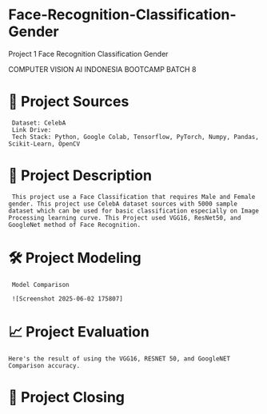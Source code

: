 # Face-Recognition-Classification-Gender
Project 1 Face Recognition Classification Gender

COMPUTER VISION AI INDONESIA BOOTCAMP BATCH 8

# 📂 Project Sources
     Dataset: CelebA
     Link Drive: 
     Tech Stack: Python, Google Colab, Tensorflow, PyTorch, Numpy, Pandas, Scikit-Learn, OpenCV

# 🧪 Project Description 
     This project use a Face Classification that requires Male and Female gender. This project use CelebA dataset sources with 5000 sample dataset which can be used for basic classification especially on Image Processing learning curve. This Project used VGG16, ResNet50, and GoogleNet method of Face Recognition.  

# 🛠 Project Modeling 


     Model Comparison 

     ![Screenshot 2025-06-02 175807]

# 📈 Project Evaluation 

    Here's the result of using the VGG16, RESNET 50, and GoogleNET Comparison accuracy. 


# 📝 Project Closing

